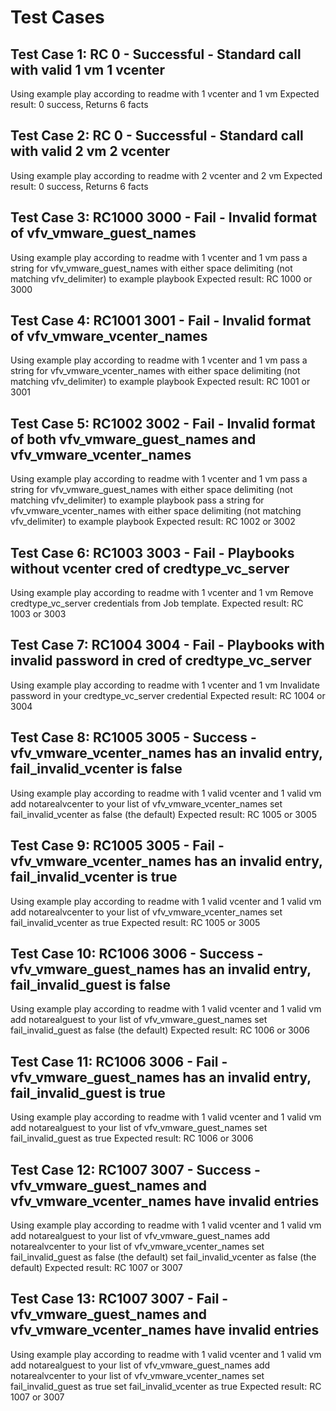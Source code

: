 # Test Cases

## Test Case 1: RC 0 - Successful - Standard call with valid 1 vm 1 vcenter

Using example play according to readme with 1 vcenter and 1 vm
Expected result: 0 success, Returns 6 facts

## Test Case 2: RC 0 - Successful - Standard call with valid 2 vm 2 vcenter

Using example play according to readme with 2 vcenter and 2 vm
Expected result: 0 success, Returns 6 facts

## Test Case 3: RC1000 3000 - Fail - Invalid format of vfv_vmware_guest_names

Using example play according to readme with 1 vcenter and 1 vm
pass a string for vfv_vmware_guest_names with either space delimiting (not matching vfv_delimiter) to example playbook
Expected result: RC 1000 or 3000

## Test Case 4: RC1001 3001 - Fail - Invalid format of vfv_vmware_vcenter_names

Using example play according to readme with 1 vcenter and 1 vm
pass a string for vfv_vmware_vcenter_names with either space delimiting (not matching vfv_delimiter) to example playbook
Expected result: RC 1001 or 3001

## Test Case 5: RC1002 3002 - Fail - Invalid format of both vfv_vmware_guest_names and vfv_vmware_vcenter_names

Using example play according to readme with 1 vcenter and 1 vm
pass a string for vfv_vmware_guest_names with either space delimiting (not matching vfv_delimiter) to example playbook
pass a string for vfv_vmware_vcenter_names with either space delimiting (not matching vfv_delimiter) to example playbook
Expected result: RC 1002 or 3002

## Test Case 6: RC1003 3003 - Fail - Playbooks without vcenter cred of credtype_vc_server

Using example play according to readme with 1 vcenter and 1 vm
Remove credtype_vc_server credentials from Job template.
Expected result: RC 1003 or 3003

## Test Case 7: RC1004 3004 - Fail - Playbooks with invalid password in cred of credtype_vc_server

Using example play according to readme with 1 vcenter and 1 vm
Invalidate password in your credtype_vc_server credential
Expected result: RC 1004 or 3004

## Test Case 8: RC1005 3005 - Success - vfv_vmware_vcenter_names has an invalid entry, fail_invalid_vcenter is false

Using example play according to readme with 1 valid vcenter and 1 valid vm
add notarealvcenter to your list of vfv_vmware_vcenter_names
set fail_invalid_vcenter as false (the default)
Expected result: RC 1005 or 3005

## Test Case 9: RC1005 3005 - Fail - vfv_vmware_vcenter_names has an invalid entry, fail_invalid_vcenter is true

Using example play according to readme with 1 valid vcenter and 1 valid vm
add notarealvcenter to your list of vfv_vmware_vcenter_names
set fail_invalid_vcenter as true
Expected result: RC 1005 or 3005

## Test Case 10: RC1006 3006 - Success - vfv_vmware_guest_names has an invalid entry, fail_invalid_guest is false

Using example play according to readme with 1 valid vcenter and 1 valid vm
add notarealguest to your list of vfv_vmware_guest_names
set fail_invalid_guest as false (the default)
Expected result: RC 1006 or 3006

## Test Case 11: RC1006 3006 - Fail - vfv_vmware_guest_names has an invalid entry, fail_invalid_guest is true

Using example play according to readme with 1 valid vcenter and 1 valid vm
add notarealguest to your list of vfv_vmware_guest_names
set fail_invalid_guest as true
Expected result: RC 1006 or 3006

## Test Case 12: RC1007 3007 - Success - vfv_vmware_guest_names and vfv_vmware_vcenter_names have invalid entries

Using example play according to readme with 1 valid vcenter and 1 valid vm
add notarealguest to your list of vfv_vmware_guest_names
add notarealvcenter to your list of vfv_vmware_vcenter_names
set fail_invalid_guest as false (the default)
set fail_invalid_vcenter as false (the default)
Expected result: RC 1007 or 3007

## Test Case 13: RC1007 3007 - Fail - vfv_vmware_guest_names and vfv_vmware_vcenter_names have invalid entries

Using example play according to readme with 1 valid vcenter and 1 valid vm
add notarealguest to your list of vfv_vmware_guest_names
add notarealvcenter to your list of vfv_vmware_vcenter_names
set fail_invalid_guest as true
set fail_invalid_vcenter as true
Expected result: RC 1007 or 3007
